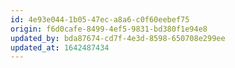 ```yaml
---
id: 4e93e044-1b05-47ec-a8a6-c0f60eebef75
origin: f6d0cafe-8499-4ef5-9831-bd380f1e94e8
updated_by: bda87674-cd7f-4e3d-8598-650708e299ee
updated_at: 1642487434
---
```

